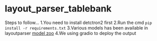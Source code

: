 # layout_parser_tablebank
Steps to follow...
1.You need to install detctron2 first
2.Run the cmd  `pip install -r requirements.txt`
3.Various models has been available in layoutparser 
    [model zoo](https://layout-parser.readthedocs.io/en/latest/notes/modelzoo.html)
4.We using gradio to deploy the output
